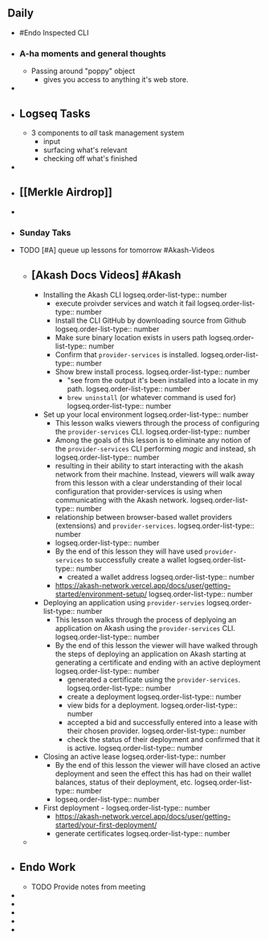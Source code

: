 ## Daily
- #Endo Inspected CLI
- ### A-ha moments and general thoughts
	- Passing around "poppy" object
		- gives you access to anything it's web store.
-
- ## Logseq Tasks
	- 3 components to *all* task management system
		- input
		- surfacing what's relevant
		- checking off what's finished
-
- ## [[Merkle Airdrop]]
-
- ### Sunday Taks
- TODO [#A] queue up lessons for tomorrow #Akash-Videos
	- ## [Akash Docs Videos] #Akash
		- Installing the Akash CLI
		  logseq.order-list-type:: number
			- execute proivder services and watch it fail
			  logseq.order-list-type:: number
			- Install the CLI GitHub by downloading source from Github
			  logseq.order-list-type:: number
			- Make sure binary location exists in users path
			  logseq.order-list-type:: number
			- Confirm that `provider-services` is installed.
			  logseq.order-list-type:: number
			- Show brew install process.
			  logseq.order-list-type:: number
				- "see from the output it's been installed into a locate in my path.
				  logseq.order-list-type:: number
				- `brew uninstall` (or whatever command is used for)
				  logseq.order-list-type:: number
		- Set up your local environment
		  logseq.order-list-type:: number
			- This lesson walks viewers through the process of configuring the `provider-services` CLI.
			  logseq.order-list-type:: number
			- Among the goals of this lesson is to eliminate any notion of the `provider-services` CLI performing *magic* and instead, sh
			  logseq.order-list-type:: number
			- resulting in their ability to start interacting with the akash network from their machine. Instead, viewers will walk away from this lesson with a clear understanding of their local configuration  that provider-services is using when communicating with the Akash network.
			  logseq.order-list-type:: number
			- relationship between browser-based wallet providers (extensions) and `provider-services`.
			  logseq.order-list-type:: number
			- logseq.order-list-type:: number
			- By the end of this lesson they will have used `provider-services` to successfully create a wallet
			  logseq.order-list-type:: number
				- created a wallet address
				  logseq.order-list-type:: number
			- https://akash-network.vercel.app/docs/user/getting-started/environment-setup/
			  logseq.order-list-type:: number
		- Deploying an application using `provider-servies`
		  logseq.order-list-type:: number
			- This lesson walks through the process of deplyoing an application on Akash using the `provider-services` CLI.
			  logseq.order-list-type:: number
			- By the end of this lesson the viewer will have walked through the steps of deploying an application on Akash starting at generating a certificate and ending with an active deployment
			  logseq.order-list-type:: number
				- generated a certificate using the `provider-services`.
				  logseq.order-list-type:: number
				- create a deployment
				  logseq.order-list-type:: number
				- view bids for a deployment.
				  logseq.order-list-type:: number
				- accepted a bid and successfully entered into a lease with their chosen provider.
				  logseq.order-list-type:: number
				- check the status of their deployment and confirmed that it is active.
				  logseq.order-list-type:: number
		- Closing an active lease
		  logseq.order-list-type:: number
			- By the end of this lesson the viewer will have closed an active deployment and seen the effect this has had on their wallet balances, status of their deployment, etc.
			  logseq.order-list-type:: number
			- logseq.order-list-type:: number
		- First deployment - 
		  logseq.order-list-type:: number
			- https://akash-network.vercel.app/docs/user/getting-started/your-first-deployment/
			- generate certificates
			  logseq.order-list-type:: number
	-
- ## Endo Work
	- TODO Provide notes from meeting
-
-
-
-
-